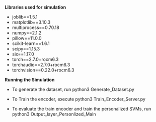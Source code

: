 **Libraries used for simulation**

- joblib==1.5.1
- matplotlib==3.10.3
- multiprocess==0.70.18
- numpy==2.1.2
- pillow==11.0.0
- scikit-learn==1.6.1
- scipy==1.15.3
- six==1.17.0
- torch==2.7.0+rocm6.3
- torchaudio==2.7.0+rocm6.3
- torchvision==0.22.0+rocm6.3

**Running the Simulation**

- To generate the dataset, run python3 Generate_Dataset.py

- To Train the encoder, execute python3 Train_Encoder_Server.py

- To evaluate the train encoder and train the personalized SVMs, run python3 Output_layer_Personlized_Main
